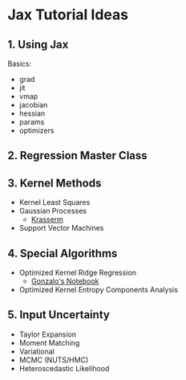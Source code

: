 # Jax Tutorial Ideas


## 1. Using Jax

Basics:
* grad
* jit
* vmap
* jacobian
* hessian
* params
* optimizers


## 2. Regression Master Class


## 3. Kernel Methods

* Kernel Least Squares
* Gaussian Processes
  * [Krasserm](http://krasserm.github.io/2018/03/19/gaussian-processes/)
* Support Vector Machines


## 4. Special Algorithms

* Optimized Kernel Ridge Regression
  * [Gonzalo's Notebook](https://gonzmg88.github.io/Talk_OKRR/)
* Optimized Kernel Entropy Components Analysis

## 5. Input Uncertainty

* Taylor Expansion
* Moment Matching
* Variational
* MCMC (NUTS/HMC)
* Heteroscedastic Likelihood